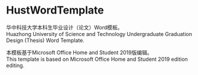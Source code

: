 # HustWordTemplate
华中科技大学本科生毕业设计（论文）Word模板。 <br>
Huazhong University of Science and Technology Undergraduate Graduation Design (Thesis) Word Template.

本模板基于Microsoft Office Home and Student 2019版编辑。  <br>
This template is based on Microsoft Office Home and Student 2019 edition editing.


